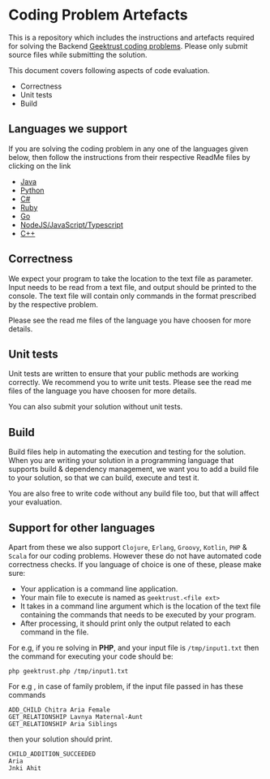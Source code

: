 # Coding Problem Artefacts

This is a repository which includes the instructions and artefacts required for solving the Backend [Geektrust coding problems](https://www.geektrust.in/coding-problem). Please only submit source files while submitting the solution.

This document covers following aspects of code evaluation. 

* Correctness
* Unit tests
* Build

## Languages we support

If you are solving the coding problem in any one of the languages given below, then follow the instructions from their respective ReadMe files by clicking on the link

* [Java](Java/README.md)
* [Python](Python/README.md)
* [C#](CSharp/README.md)
* [Ruby](Ruby/README.md)
* [Go](Go/README.md)
* [NodeJS/JavaScript/Typescript](NodeJS/README.md)
* [C++](C++/README.md)


## Correctness

We expect your program to take the location to the text file as parameter. Input needs to be read from a text file, and output should be printed to the console. The text file will contain only commands in the format prescribed by the respective problem. 

Please see the read me files of the language you have choosen for more details. 

## Unit tests

Unit tests are written to ensure that your public methods are working correctly. We recommend you to write unit tests. Please see the read me files of the language you have choosen for more details. 

You can also submit your solution without unit tests.

## Build

Build files help in automating the execution and testing for the solution. When you are writing your solution in a programming language that supports build & dependency management, we want you to add a build file to your solution, so that we can build, execute and test it.

You are also free to write code without any build file too, but that will affect your evaluation.

## Support for other languages

Apart from these we also support `Clojure`, `Erlang`, `Groovy`, `Kotlin`, `PHP` & `Scala` for our coding problems. However these do not have automated code correctness checks.  If you language of choice is one of these, please make sure:

* Your application is a command line application.
* Your main file to execute is named as `geektrust.<file ext>`
* It takes in a command line argument which is the location of the text file containing the commands that needs to be executed by your program.
* After processing, it should print only the output related to each command in the file.

For e.g, if you re solving in **PHP**, and your input file is `/tmp/input1.txt` then the command for executing your code should be:

```php geektrust.php /tmp/input1.txt```


For e.g , in case of family problem, if the input file passed in has these commands 

```
ADD_CHILD Chitra Aria Female 
GET_RELATIONSHIP Lavnya Maternal-Aunt 
GET_RELATIONSHIP Aria Siblings
```

then your solution should print.
```
CHILD_ADDITION_SUCCEEDED 
Aria 
Jnki Ahit
```